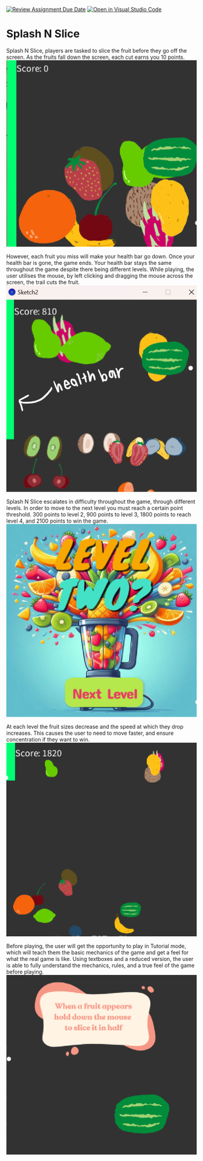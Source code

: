 [![Review Assignment Due Date](https://classroom.github.com/assets/deadline-readme-button-24ddc0f5d75046c5622901739e7c5dd533143b0c8e959d652212380cedb1ea36.svg)](https://classroom.github.com/a/B2OnycBl)
[![Open in Visual Studio Code](https://classroom.github.com/assets/open-in-vscode-718a45dd9cf7e7f842a935f5ebbe5719a5e09af4491e668f4dbf3b35d5cca122.svg)](https://classroom.github.com/online_ide?assignment_repo_id=15158023&assignment_repo_type=AssignmentRepo)
# Splash N Slice

Splash N Slice, players are tasked to slice the fruit before they go off the screen. As the fruits fall down the screen, each cut earns you 10 points. 
![](fruitfalling.png) 

However, each fruit you miss will make your health bar go down. Once your health bar is gone, the game ends. Your health bar stays the same throughout the game despite there being different levels. While playing, the user utilises the mouse, by left clicking and dragging the mouse across the screen, the trail cuts the fruit. 
![](/images/Healthbar.png)

Splash N Slice escalates in difficulty throughout the game, through different levels. In order to move to the next level you must reach a certain point threshold. 300 points to level 2, 900 points to level 3, 1800 points to reach level 4, and 2100 points to win the game. 
![](/images/leveltwoscreen.png)

At each level the fruit sizes decrease and the speed at which they drop increases. This causes the user to need to move faster, and ensure concentration if they want to win.
![](/images/smallerfruit.png)

Before playing, the user will get the opportunity to play in Tutorial mode, which will teach them the basic mechanics of the game and get a feel for what the real game is like. Using textboxes and a reduced version, the user is able to fully understand the mechanics, rules, and a true feel of the game before playing. 
![](/images/tutorialscreen.png)
